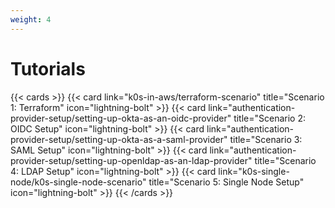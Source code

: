 ```yaml
---
weight: 4
---
```


# Tutorials

{{< cards >}}
{{< card link="k0s-in-aws/terraform-scenario" title="Scenario 1: Terraform" icon="lightning-bolt" >}}
{{< card link="authentication-provider-setup/setting-up-okta-as-an-oidc-provider" title="Scenario 2: OIDC Setup" icon="lightning-bolt" >}}
{{< card link="authentication-provider-setup/setting-up-okta-as-a-saml-provider" title="Scenario 3: SAML Setup" icon="lightning-bolt" >}}
{{< card link="authentication-provider-setup/setting-up-openldap-as-an-ldap-provider" title="Scenario 4: LDAP Setup" icon="lightning-bolt" >}}
{{< card link="k0s-single-node/k0s-single-node-scenario" title="Scenario 5: Single Node Setup" icon="lightning-bolt" >}}
{{< /cards >}}
